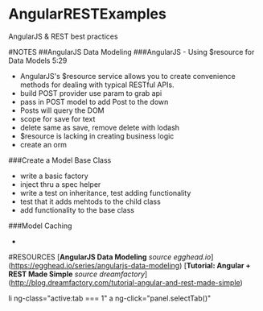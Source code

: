 AngularRESTExamples
===================

AngularJS &amp; REST best practices


#NOTES
##AngularJS Data Modeling
###AngularJS - Using $resource for Data Models  5:29

- AngularJS's $resource service allows you to create convenience methods for dealing with typical RESTful APIs.
- build POST provider use param to grab api
- pass in POST model to add Post to the down
- Posts will query the DOM
- scope for save for text
- delete same as save, remove delete with lodash
- $resource is lacking in creating business logic
- create an orm


###Create a Model Base Class

- write a basic factory
- inject thru a spec helper
- write a test on inheritance, test adding functionality
- test that it adds mehtods to the child class
- add functionality to the base class

###Model Caching

- 

#RESOURCES
[**AngularJS Data Modeling** *source egghead.io*] (https://egghead.io/series/angularjs-data-modeling)
[**Tutorial: Angular + REST Made Simple** *source dreamfactory*] (http://blog.dreamfactory.com/tutorial-angular-and-rest-made-simple)


li ng-class="active:tab === 1"
a ng-click="panel.selectTab()"